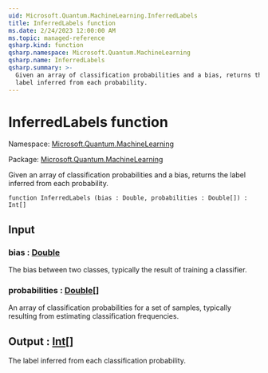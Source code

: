 ```yaml
---
uid: Microsoft.Quantum.MachineLearning.InferredLabels
title: InferredLabels function
ms.date: 2/24/2023 12:00:00 AM
ms.topic: managed-reference
qsharp.kind: function
qsharp.namespace: Microsoft.Quantum.MachineLearning
qsharp.name: InferredLabels
qsharp.summary: >-
  Given an array of classification probabilities and a bias, returns the
  label inferred from each probability.
---
```


# InferredLabels function

Namespace: [Microsoft.Quantum.MachineLearning](xref:Microsoft.Quantum.MachineLearning)

Package: [Microsoft.Quantum.MachineLearning](https://nuget.org/packages/Microsoft.Quantum.MachineLearning)


Given an array of classification probabilities and a bias, returns thelabel inferred from each probability.

```qsharp
function InferredLabels (bias : Double, probabilities : Double[]) : Int[]
```


## Input

### bias : [Double](xref:microsoft.quantum.qsharp.valueliterals#double-literals)

The bias between two classes, typically the result of training aclassifier.


### probabilities : [Double](xref:microsoft.quantum.qsharp.valueliterals#double-literals)[]

An array of classification probabilities for a set of samples, typicallyresulting from estimating classification frequencies.



## Output : [Int](xref:microsoft.quantum.qsharp.valueliterals#int-literals)[]

The label inferred from each classification probability.
